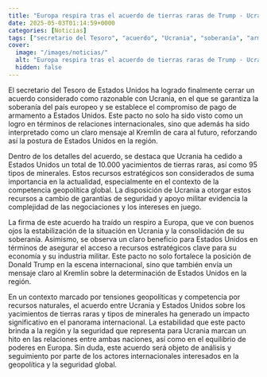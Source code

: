 ```yaml
---
title: "Europa respira tras el acuerdo de tierras raras de Trump - Ucrania garantiza su soberanía y el pago de armamento a EEUU"
date: 2025-05-03T01:14:59+0000
categories: [Noticias]
tags: ["secretario del Tesoro", "acuerdo", "Ucrania", "soberanía", "armamento", "relaciones internacionales", "Kremlin", "yacimientos", "tierras raras", "minerales", "recursos estratégicos", "competencia geopolítica", "Europa", "estabilización", "Donald Trump", "escena internacional"]
cover:
  image: "/images/noticias/"
  alt: "Europa respira tras el acuerdo de tierras raras de Trump - Ucrania garantiza su soberanía y el pago de armamento a EEUU"
  hidden: false
---
```


El secretario del Tesoro de Estados Unidos ha logrado finalmente cerrar un acuerdo considerado como razonable con Ucrania, en el que se garantiza la soberanía del país europeo y se establece el compromiso de pago de armamento a Estados Unidos. Este pacto no solo ha sido visto como un logro en términos de relaciones internacionales, sino que además ha sido interpretado como un claro mensaje al Kremlin de cara al futuro, reforzando así la postura de Estados Unidos en la región.

Dentro de los detalles del acuerdo, se destaca que Ucrania ha cedido a Estados Unidos un total de 10.000 yacimientos de tierras raras, así como 95 tipos de minerales. Estos recursos estratégicos son considerados de suma importancia en la actualidad, especialmente en el contexto de la competencia geopolítica global. La disposición de Ucrania a otorgar estos recursos a cambio de garantías de seguridad y apoyo militar evidencia la complejidad de las negociaciones y los intereses en juego.

La firma de este acuerdo ha traído un respiro a Europa, que ve con buenos ojos la estabilización de la situación en Ucrania y la consolidación de su soberanía. Asimismo, se observa un claro beneficio para Estados Unidos en términos de asegurar el acceso a recursos estratégicos clave para su economía y su industria militar. Este pacto no solo fortalece la posición de Donald Trump en la escena internacional, sino que también envía un mensaje claro al Kremlin sobre la determinación de Estados Unidos en la región.

En un contexto marcado por tensiones geopolíticas y competencia por recursos naturales, el acuerdo entre Ucrania y Estados Unidos sobre los yacimientos de tierras raras y tipos de minerales ha generado un impacto significativo en el panorama internacional. La estabilidad que este pacto brinda a la región y la seguridad que representa para Ucrania marcan un hito en las relaciones entre ambas naciones, así como en el equilibrio de poderes en Europa. Sin duda, este acuerdo será objeto de análisis y seguimiento por parte de los actores internacionales interesados en la geopolítica y la seguridad global.
